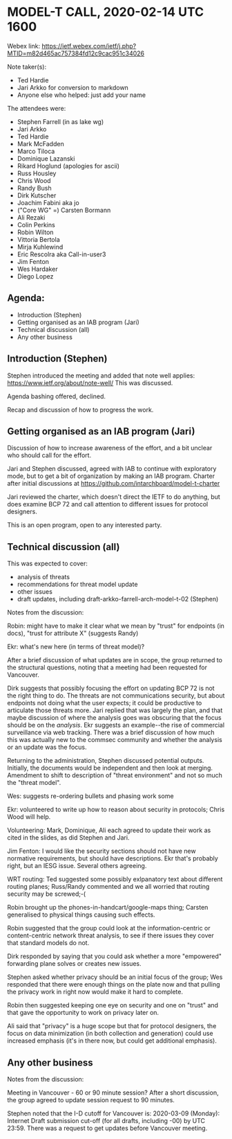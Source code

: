 
# MODEL-T CALL, 2020-02-14 UTC 1600

Webex link: https://ietf.webex.com/ietf/j.php?MTID=m82d465ac757384fd12c9cac951c34026

Note taker(s):

* Ted Hardie
* Jari Arkko for conversion  to markdown
* Anyone else who helped: just add your name    

The attendees were:
    
*  Stephen Farrell (in as lake wg)
*  Jari Arkko
*  Ted Hardie
*  Mark McFadden
*  Marco Tiloca
*  Dominique Lazanski
*  Rikard Hoglund (apologies for ascii)
*  Russ Housley
*  Chris Wood
*  Randy Bush
*  Dirk Kutscher
*  Joachim Fabini aka jo
*  ("Core WG" =) Carsten Bormann
*  Ali Rezaki
*  Colin Perkins
*  Robin Wilton
*  Vittoria Bertola
*  Mirja Kuhlewind
*  Eric Rescolra aka  Call-in-user3
*  Jim Fenton
*  Wes Hardaker
*  Diego Lopez

## Agenda:

* Introduction (Stephen)
* Getting organised as an IAB program (Jari)
* Technical discussion (all)
* Any other business

## Introduction (Stephen)

Stephen introduced the meeting and added that note well applies: https://www.ietf.org/about/note-well/ This was discussed.

Agenda bashing offered, declined.

Recap and discussion of how to progress the work.

## Getting organised as an IAB program (Jari)

Discussion of how to increase awareness of the effort, and a bit unclear who should call for the effort.

Jari and Stephen discussed, agreed with IAB to continue with exploratory mode, but to get a bit of organization by making an IAB program.  Charter after initial discussions at https://github.com/intarchboard/model-t-charter

Jari reviewed the charter, which doesn't direct the IETF to do anything, but does examine BCP 72 and call attention to different issues for protocol designers.

This is an open program, open to any interested party.

## Technical discussion (all)

This was expected to cover:
* analysis of threats
* recommendations for threat model update
* other issues
* draft updates, including draft-arkko-farrell-arch-model-t-02 (Stephen)

Notes from the discussion:

Robin: might have to make it clear what we mean by "trust" for endpoints (in docs), "trust for attribute X" (suggests Randy)

Ekr: what's new here (in terms of threat model)?

After a brief discussion of what updates are in scope, the group returned to the structural questions, noting that a meeting had been requested for Vancouver.

Dirk suggests that possibly focusing the effort on updating BCP 72 is not the right thing to do.  The threats are not communications security, but about endpoints not doing what the user expects; it could be productive to articulate those threats more.  Jari replied that was largely the plan, and that maybe discussion of where the analysis goes was obscuring that the focus should be on the *analysis*.  Ekr suggests an example--the rise of commercial surveillance via web tracking.  There was a brief discussion of how much this was actually new to the commsec community and whether the analysis or an update was the focus.

Returning to the administration, Stephen discussed potential outputs.  Initially, the documents would be independent and then look at merging.  Amendment to shift to description of "threat environment" and not so much the "threat model".

Wes: suggests re-ordering bullets and phasing work some

Ekr: volunteered to write up how to reason about security in protocols; Chris Wood will help.

Volunteering: Mark, Dominique, Ali each agreed to update their work as cited in the slides, as did Stephen and Jari.

Jim Fenton:  I would like the security sections should not have new normative requirements, but should have descriptions.  Ekr that's probably right, but an IESG issue. Several others agreeing.

WRT routing: Ted suggested some possibly exlpanatory text about different routing planes; Russ/Randy commented and we all worried that routing security may be screwed;-(

Robin brought up the phones-in-handcart/google-maps thing; Carsten generalised to physical things causing such effects.

Robin suggested that the group could look at the information-centric or content-centric network threat analysis, to see if there issues they cover that standard models do not.

Dirk responded by saying that you could ask whether a more "empowered" forwarding plane solves or creates new issues.

Stephen asked whether privacy should be an initial focus of the group; Wes responded that there were enough things on the plate now and that pulling the privacy work in right now would make it hard to complete.

Robin then suggested keeping one eye on security and one on "trust" and that gave the opportunity to work on privacy later on.

Ali said that "privacy" is a huge scope but that for protocol designers, the focus on data minimization (in both collection and generation) could use increased emphasis (it's in there now, but could get additional emphasis).

## Any other business

Notes from the discussion:

Meeting in Vancouver - 60 or 90 minute session?  After a short discussion, the group agreed to update session request to 90 minutes. 

Stephen noted that the I-D cutoff for Vancouver is: 2020-03-09 (Monday): Internet Draft submission cut-off (for all drafts, including -00) by UTC 23:59. There was a request to get updates before Vancouver meeting.
        

